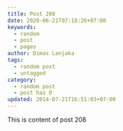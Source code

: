 ```yaml
---
title: Post 208
date: 2020-06-21T07:18:26+07:00
keywords:
  - random
  - post
  - pages
author: Dimas Lanjaka
tags:
  - random post
  - untagged
category:
  - random post
  - post has 0
updated: 2014-07-21T16:51:03+07:00
---
```

This is content of post 208